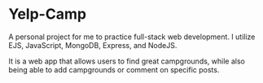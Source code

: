 # Yelp-Camp
A personal project for me to practice full-stack web development. I utilize EJS, JavaScript, MongoDB, Express, and NodeJS.

It is a web app that allows users to find great campgrounds, while also being able to add campgrounds or comment on specific posts.
